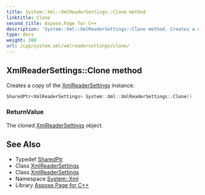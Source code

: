 ```yaml
---
title: System::Xml::XmlReaderSettings::Clone method
linktitle: Clone
second_title: Aspose.Page for C++
description: 'System::Xml::XmlReaderSettings::Clone method. Creates a copy of the XmlReaderSettings instance in C++.'
type: docs
weight: 300
url: /cpp/system.xml/xmlreadersettings/clone/
---
```

## XmlReaderSettings::Clone method


Creates a copy of the [XmlReaderSettings](../) instance.

```cpp
SharedPtr<XmlReaderSettings> System::Xml::XmlReaderSettings::Clone()
```


### ReturnValue

The cloned [XmlReaderSettings](../) object.

## See Also

* Typedef [SharedPtr](../../../system/sharedptr/)
* Class [XmlReaderSettings](../)
* Class [XmlReaderSettings](../)
* Namespace [System::Xml](../../)
* Library [Aspose.Page for C++](../../../)
